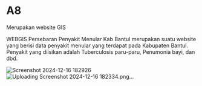 # A8
Merupakan website GIS

WEBGIS Persebaran Penyakit Menular Kab Bantul merupakan suatu website yang berisi data penyakit menular yang terdapat pada Kabupaten Bantul. Penyakit yang diisikan adalah Tuberculosis paru-paru, Penumonia bayi, dan dbd. 

![Screenshot 2024-12-16 182926](https://github.com/user-attachments/assets/52c20781-68b1-44eb-9de7-fad19959a1f5)
![Uploading Screenshot 2024-12-16 182334.png…]()
